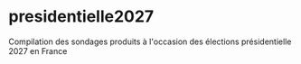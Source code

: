 # presidentielle2027
Compilation des sondages produits à l'occasion des élections présidentielle 2027 en France
